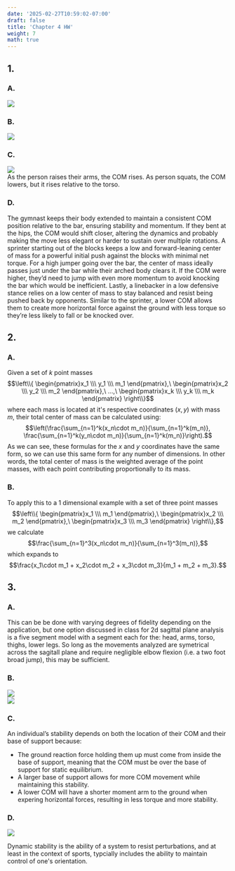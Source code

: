 ```yaml
---
date: '2025-02-27T10:59:02-07:00'
draft: false
title: 'Chapter 4 HW'
weight: 7
math: true
---
```


## 1.

### A.
<div class="rounded-lg float-left max-w-xs mr-4">
    <img src="/images/hw4p1a.jpg" alt=" ">
</div>
<div class="clear-both"></div>

### B.

<div class="rounded-lg float-left max-w-xs mr-4">
    <img src="/images/hw4p1b.jpg" alt=" ">
</div>
<div class="clear-both"></div>

### C.

<div class="rounded-lg float-left max-w-s mr-4">
    <img src="/images/hw4p1c.jpg" alt=" ">
</div>
<div class="clear-both"></div>
As the person raises their arms, the COM rises. As person squats, the COM lowers, but it rises relative to the torso.

### D.

The gymnast keeps their body extended to maintain a consistent COM position relative to the bar, ensuring stability and momentum. If they bent at the hips, the COM would shift closer, altering the dynamics and probably making the move less elegant or harder to sustain over multiple rotations. A sprinter starting out of the blocks keeps a low and forward-leaning center of mass for a powerful initial push against the blocks with minimal net torque. For a high jumper going over the bar, the center of mass ideally passes just under the bar while their arched body clears it. If the COM were higher, they’d need to jump with even more momentum to avoid knocking the bar which would be inefficient. Lastly, a linebacker in a low defensive stance relies on a low center of mass to stay balanced and resist being pushed back by opponents. Similar to the sprinter, a lower COM allows them to create more horizontal force against the ground with less torque so they’re less likely to fall or be knocked over. 

## 2.

### A.

Given a set of $k$ point masses
$$\left\\{ \begin{pmatrix}x_1 \\\ y_1 \\\ m_1 \end{pmatrix},\ \begin{pmatrix}x_2 \\\ y_2 \\\ m_2 \end{pmatrix},\ ...,\ \begin{pmatrix}x_k \\\ y_k \\\ m_k \end{pmatrix} \right\\}$$
where each mass is located at it's respective coordinates $(x,y)$ with mass $m$, their total center of mass can be calculated using:
$$\left(\frac{\sum_{n=1}^k(x_n\cdot m_n)}{\sum_{n=1}^k(m_n)}, \frac{\sum_{n=1}^k(y_n\cdot m_n)}{\sum_{n=1}^k(m_n)}\right).$$
As we can see, these formulas for the $x$ and $y$ coordinates have the same form, so we can use this same form for any number of dimensions. In other words, the total center of mass is the weighted average of the point masses, with each point contributing proportionally to its mass.

### B.

To apply this to a 1 dimensional example with a set of three point masses
$$\left\\{ \begin{pmatrix}x_1 \\\ m_1 \end{pmatrix},\ \begin{pmatrix}x_2 \\\ m_2 \end{pmatrix},\ \begin{pmatrix}x_3 \\\ m_3 \end{pmatrix} \right\\},$$
we calculate
$$\frac{\sum_{n=1}^3(x_n\cdot m_n)}{\sum_{n=1}^3(m_n)},$$
which expands to
$$\frac{x_1\cdot m_1 + x_2\cdot m_2 + x_3\cdot m_3}{m_1 + m_2 + m_3}.$$

## 3.

### A.

This can be be done with varying degrees of fidelity depending on the application, but one option discussed in class for 2d sagittal plane analysis is a five segment model with a segment each for the: head, arms, torso, thighs, lower legs. So long as the movements analyzed are symetrical across the sagitall plane and require negligible elbow flexion (i.e. a two foot broad jump), this may be sufficient. 

### B.

<div class="rounded-lg float-left max-w-40 mr-4">
    <img src="/images/hw4p3b.jpg" alt=" ">
</div>
<div class="rounded-lg float-left max-w-xs mr-4">
    <img src="/images/hw4p3b.png" alt=" ">
</div>
<div class="clear-both"></div>


### C.

An individual’s stability depends on both the location of their COM and their base of support because:
- The ground reaction force holding them up must come from inside the base of support, meaning that the COM must be over the base of support for static equilibrium.
- A larger base of support allows for more COM movement while maintaining this stability.
- A lower COM will have a shorter moment arm to the ground when expering horizontal forces, resulting in less torque and more stability.

### D.

<div class="rounded-lg float-left max-w-xs mr-4">
    <img src="/images/hw4p3d.jpg" alt=" ">
</div>
<div class="clear-both"></div>

Dynamic stability is the ability of a system to resist perturbations, and at least in the context of sports, typcially includes the ability to maintain control of one's orientation.
